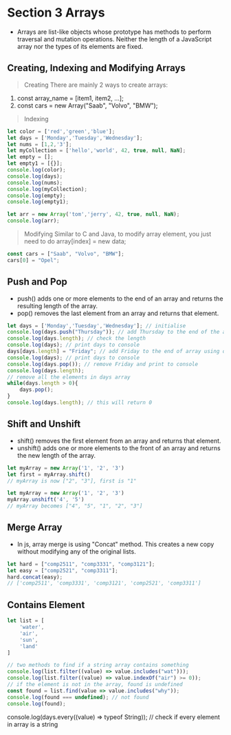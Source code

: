# Section 3 Arrays
* Arrays are list-like objects whose prototype has methods to perform traversal and mutation operations. Neither the length of a JavaScript array nor the types of its elements are fixed.

## Creating, Indexing and Modifying Arrays

> Creating
There are mainly 2 ways to create arrays:
1. const array_name = [item1, item2, ...];
2. const cars = new Array("Saab", "Volvo", "BMW");

> Indexing

```javascript
let color = ['red','green','blue'];
let days = ['Monday','Tuesday','Wednesday'];
let nums = [1,2,'3'];
let myCollection = ['hello','world', 42, true, null, NaN];
let empty = [];
let empty1 = [{}];
console.log(color);
console.log(days);
console.log(nums);
console.log(myCollection);
console.log(empty);
console.log(empty1);

let arr = new Array('tom','jerry', 42, true, null, NaN);
console.log(arr);
```

> Modifying
Similar to C and Java, to modify array element, you just need to do array[index] = new data;
```javascript
const cars = ["Saab", "Volvo", "BMW"];
cars[0] = "Opel";
```

## Push and Pop
* push() adds one or more elements to the end of an array and returns the resulting length of the array.
* pop() removes the last element from an array and returns that element.
```javascript
let days = ['Monday','Tuesday','Wednesday']; // initialise
console.log(days.push("Thursday")); // add Thursday to the end of the array
console.log(days.length); // check the length
console.log(days); // print days to console
days[days.length] = "Friday"; // add Friday to the end of array using different methods
console.log(days); // print days to console
console.log(days.pop()); // remove Friday and print to console
console.log(days.length);
// remove all the elements in days array
while(days.length > 0){
    days.pop();
}
console.log(days.length); // this will return 0
```

## Shift and Unshift
* shift() removes the first element from an array and returns that element.
* unshift() adds one or more elements to the front of an array and returns the new length of the array.
```javascript
let myArray = new Array('1', '2', '3')
let first = myArray.shift()
// myArray is now ["2", "3"], first is "1"

let myArray = new Array('1', '2', '3')
myArray.unshift('4', '5')
// myArray becomes ["4", "5", "1", "2", "3"]
```

## Merge Array
* In js, array merge is using "Concat" method. This creates a new copy without modifying any of the original lists.
```javascript
let hard = ["comp2511", "comp3331", "comp3121"];
let easy = ["comp2521", "comp3311"];
hard.concat(easy);
// ['comp2511', 'comp3331', 'comp3121', 'comp2521', 'comp3311']
```

## Contains Element

```javascript
let list = [
    'water',
    'air',
    'sun',
    'land'
]

// two methods to find if a string array contains something
console.log(list.filter((value) => value.includes("wat")));
console.log(list.filter((value) => value.indexOf("air") >= 0));
// if the element is not in the array, found is undefined
const found = list.find(value => value.includes("why"));
console.log(found === undefined); // not found
console.log(found);
```



console.log(days.every((value) => typeof String)); // check if every element in array is a string